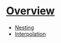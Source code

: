 # [Overview](https://sass-lang.com/documentation/style-rules/)
* [Nesting](https://sass-lang.com/documentation/style-rules/#nesting)
* [Interpolation](https://sass-lang.com/documentation/style-rules/#interpolation)
